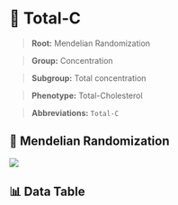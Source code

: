 # 🧪 Total-C

> **Root:** Mendelian Randomization

> **Group:** Concentration  

> **Subgroup:** Total concentration

> **Phenotype:** Total-Cholesterol  

> **Abbreviations:** `Total-C`

## 🧬 Mendelian Randomization  

<img src="/MR/Figures/Inverse/TotalhengxianC.png"/>


## 📊 Data Table


<CsvTableMRI src="/public/MR/Data/Inverse/TotalhengxianC.csv"/>
